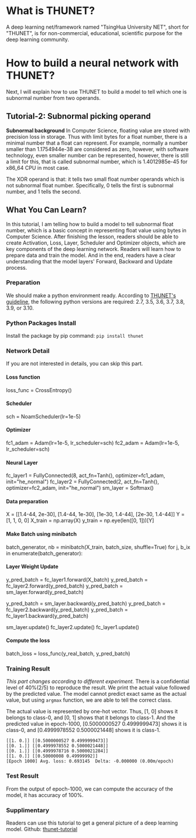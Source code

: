 # What is THUNET?
A deep learning net/framework named "TsingHua University NET", short for "THUNET", is for non-commercial, educational, scientific purpose for the deep learning community.

# How to build a neural network with THUNET?
Next, I will explain how to use THUNET to build a model to tell which one is subnormal number from two operands.

## Tutorial-2: Subnormal picking operand
**Subnormal background** 
In Computer Science, floating value are stored with precision loss in storage. Thus with limit bytes for a float number, there is a minimal number that a float can represent. For example, normally a number smaller than 1.1754944e-38 are considered as zero, however, with software technology, even smaller number can be represented, however, there is still a limit for this, that is called subnormal number, which is 
1.4012985e-45 for x86_64 CPU in most case.


The XOR operand is that: it tells two small float number operands which is not subnormal float number.
Specifically, 0 tells the first is subnormal number, and 1 tells the second.

## What You Can Learn?
In this tutorial, I am telling how to build a model to tell subnormal float number, which is a basic concept in representing float value using bytes in Computer Science.
After finishing the lesson, readers should be able to create Activation, Loss, Layer, Scheduler and Optimizer objects, which are key components of the deep learning network.
Readers will learn how to prepare data and train the model.
And in the end, readers have a clear understanding that the model layers' Forward, Backward and Update process.

### Preparation
We should make a python environment ready. According to [THUNET's guideline](https://pypi.org/project/thunet), the following python versions are required: 2.7, 3.5, 3.6, 3.7, 3.8, 3.9, or 3.10.

### Python Packages Install
Install the package by pip command:
`pip install thunet`

### Network Detail
If you are not interested in details, you can skip this part.

#### Loss function
loss_func = CrossEntropy()

#### Scheduler
sch = NoamScheduler(lr=1e-5)

#### Optimizer
fc1_adam = Adam(lr=1e-5, lr_scheduler=sch)
fc2_adam = Adam(lr=1e-5, lr_scheduler=sch)

#### Neural Layer
fc_layer1 = FullyConnected(8, act_fn=Tanh(), optimizer=fc1_adam, init="he_normal")
fc_layer2 = FullyConnected(2, act_fn=Tanh(), optimizer=fc2_adam, init="he_normal")
sm_layer = Softmax()

#### Data preparation
X = [[1.4-44, 2e-30],
    [1.4-44, 1e-30],
    [1e-30, 1.4-44],
     [2e-30, 1.4-44]]
Y = [1,
     1,
     0,
     0]
X_train = np.array(X)
y_train = np.eye(len([0, 1]))[Y]

#### Make Batch using minibatch

batch_generator, nb = minibatch(X_train, batch_size, shuffle=True)
for j, b_ix in enumerate(batch_generator):

#### Layer Weight Update
y_pred_batch = fc_layer1.forward(X_batch)
y_pred_batch = fc_layer2.forward(y_pred_batch)
y_pred_batch = sm_layer.forward(y_pred_batch)

y_pred_batch = sm_layer.backward(y_pred_batch)
y_pred_batch = fc_layer2.backward(y_pred_batch)
y_pred_batch = fc_layer1.backward(y_pred_batch)

sm_layer.update()
fc_layer2.update()
fc_layer1.update()

#### Compute the loss
batch_loss = loss_func(y_real_batch, y_pred_batch)

### Training Result
*This part changes according to different experiment.* There is a confidential level of 40%(2/5) to reproduce the result. 
We print the actual value followed by the predicted value.
The model cannot predict exact same as the actual value, but using `argmax` function, we are able to tell the correct class.

The actual value is represented by one-hot vector. Thus, [1, 0] shows it belongs to class-0, and [0, 1] shows that it belongs to class-1.
And the predicted value in epoch-1000, [0.5000000527 0.4999999473] shows it is class-0, and [0.4999978552 0.5000021448] shows it is class-1.
```
[[1. 0.]] [[0.5000000527 0.4999999473]]
[[0. 1.]] [[0.4999978552 0.5000021448]]
[[0. 1.]] [[0.4999978716 0.5000021284]]
[[1. 0.]] [[0.50000008 0.49999992]]
[Epoch 1000] Avg. loss: 0.693145  Delta: -0.000000 (0.00m/epoch)
```

### Test Result
From the output of epoch-1000, we can compute the accuracy of the model, it has accuracy of 100%.

### Supplimentary
Readers can use this tutorial to get a general picture of a deep learning model.
Github: [thunet-tutorial](https://github.com/ShenDezhou/thunet-tutorial)